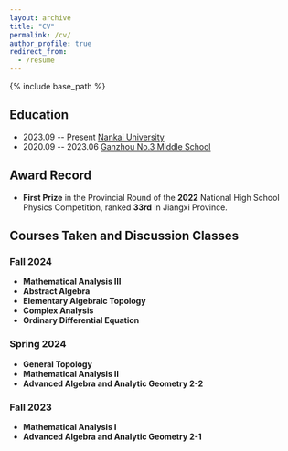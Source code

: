 ```yaml
---
layout: archive
title: "CV"
permalink: /cv/
author_profile: true
redirect_from:
  - /resume
---
```


{% include base_path %}

Education
------
* 2023.09 -- Present <u>Nankai University</u>
* 2020.09 -- 2023.06 <u>Ganzhou No.3 Middle School</u>

Award Record
------

* **First Prize** in the Provincial Round of the **2022** National High School Physics Competition, ranked **33rd** in Jiangxi Province.

Courses Taken and Discussion Classes
------

### Fall 2024
* **Mathematical Analysis III**
* **Abstract Algebra**
* **Elementary Algebraic Topology**
* **Complex Analysis**
* **Ordinary Differential Equation**

### Spring 2024
* **General Topology**
* **Mathematical Analysis II**
* **Advanced Algebra and Analytic Geometry 2-2**

### Fall 2023
* **Mathematical Analysis I**
* **Advanced Algebra and Analytic Geometry 2-1**




